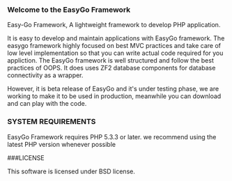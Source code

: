 ### Welcome to the EasyGo Framework


Easy-Go Framework, A lightweight framework to develop PHP application.

It is easy to develop and maintain applications with EasyGo framework.
The easygo framework highly focused on best MVC practices and take care of low level implementation so that you can write
actual code required for you appliction. The EasyGo framework is well structured and follow the best practices of OOPS.
It does uses ZF2 database components for database connectivity as a wrapper. 

However, it is beta release of EasyGo and it's under testing phase, we are working to make it to be used in production, meanwhile 
you can download and can play with the code.


### SYSTEM REQUIREMENTS

EasyGo Framework requires PHP 5.3.3 or later. we recommend using the
latest PHP version whenever possible

###LICENSE

This software is licensed under BSD license.